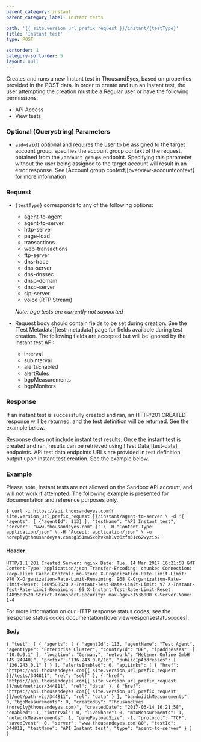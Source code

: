 ```yaml
---
parent_category: instant
parent_category_label: Instant tests

path: '{{ site.version_url_prefix_request }}/instant/{testType}'
title: 'Instant test'
type: POST

sortorder: 1
category-sortorder: 5
layout: null
---
```


Creates and runs a new Instant test in ThousandEyes, based on properties provided in the POST data.  In order to create and run an Instant test, the user attempting the creation must be a Regular user or have the following permissions:
* API Access
* View tests

### Optional (Querystring) Parameters

* `aid={aid}` optional and requires the user to be assigned to the target account group, specifies the account group context of the request, obtained from the `/account-groups` endpoint.  Specifying this parameter without the user being assigned to the target account will result in an error response. See [Account group context][overview-accountcontext] for more information

### Request

* `{testType}` corresponds to any of the following options:
  * agent-to-agent
  * agent-to-server
  * http-server
  * page-load
  * transactions
  * web-transactions
  * ftp-server
  * dns-trace
  * dns-server
  * dns-dnssec
  * dnsp-domain
  * dnsp-server
  * sip-server
  * voice (RTP Stream)

  *Note: bgp tests are currently not supported*
* Request body should contain fields to be set during creation.  See the [Test Metadata][test-metadata] page for fields available during test creation.
The following fields are accepted but will be ignored by the Instant test API:
  * interval
  * subinterval
  * alertsEnabled
  * alertRules
  * bgpMeasurements
  * bgpMonitors

### Response

If an instant test is successfully created and ran, an HTTP/201 CREATED response will be returned, and the test definition will be returned. See the example below.

Response does not include instant test results. Once the instant test is created and ran, results can be retrieved using [Test Data][test-data] endpoints. API test data endpoints URLs are provided in test definition output upon instant test creation. See the example below.

### Example

Please note, Instant tests are not allowed on the Sandbox API account, and will not work if attempted.  The following example is presented for documentation and reference purposes only.

`$ curl -i https://api.thousandeyes.com{{ site.version_url_prefix_request }}/instant/agent-to-server \
  -d '{ "agents": [ {"agentId": 113} ], "testName": "API Instant test", "server": "www.thousandeyes.com" }' \
  -H "Content-Type: application/json" \
  -H "Accept: application/json" \
  -u noreply@thousandeyes.com:g351mw5xqhvkmh1vq6zfm51c62wyzib2`

#### Header

`HTTP/1.1 201 Created
Server: nginx
Date: Tue, 14 Mar 2017 16:21:58 GMT
Content-Type: application/json
Transfer-Encoding: chunked
Connection: keep-alive
Cache-Control: no-store
X-Organization-Rate-Limit-Limit: 970
X-Organization-Rate-Limit-Remaining: 968
X-Organization-Rate-Limit-Reset: 1489508520
X-Instant-Test-Rate-Limit-Limit: 97
X-Instant-Test-Rate-Limit-Remaining: 95
X-Instant-Test-Rate-Limit-Reset: 1489508520
Strict-Transport-Security: max-age=31536000
X-Server-Name: 1-4`

For more information on our HTTP response status codes, see the [response status codes documentation][overview-responsestatuscodes].

#### Body

`{
    "test": [
        {
            "agents": [
                {
                    "agentId": 113,
                    "agentName": "Test Agent",
                    "agentType": "Enterprise Cluster",
                    "countryId": "DE",
                    "ipAddresses": [
                        "10.0.0.1"
                    ],
                    "location": "Germany",
                    "network": "Hetzner Online GmbH (AS 24940)",
                    "prefix": "136.243.0.0/16",
                    "publicIpAddresses": [
                        "136.243.0.1"
                    ]
                }
            ],
            "alertsEnabled": 0,
            "apiLinks": [
                {
                    "href": "https://api.thousandeyes.com{{ site.version_url_prefix_request }}/tests/344811",
                    "rel": "self"
                },
                {
                    "href": "https://api.thousandeyes.com{{ site.version_url_prefix_request }}/net/metrics/344811",
                    "rel": "data"
                },
                {
                    "href": "https://api.thousandeyes.com{{ site.version_url_prefix_request }}/net/path-vis/344811",
                    "rel": "data"
                }
            ],
            "bandwidthMeasurements": 0,
            "bgpMeasurements": 0,
            "createdBy": "ThousandEyes (noreply@thousandeyes.com)",
            "createdDate": "2017-03-14 16:21:58",
            "enabled": 1,
            "interval": 0,
            "liveShare": 0,
            "mtuMeasurements": 1,
            "networkMeasurements": 1,
            "pingPayloadSize": -1,
            "protocol": "TCP",
            "savedEvent": 0,
            "server": "www.thousandeyes.com:80",
            "testId": 344811,
            "testName": "API Instant test",
            "type": "agent-to-server"
        }
    ]
}`
